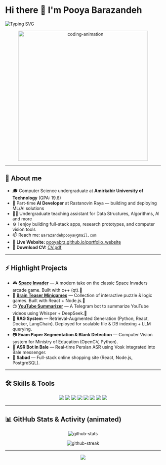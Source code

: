 # Hi there 👋 I'm Pooya Barazandeh

[![Typing SVG](https://readme-typing-svg.demolab.com?font=Fira%20Code\&size=28\&pause=1000\&color=0F172A\&width=720\&height=60\&lines=Computer%20Science%20Student%20%7C%20AI%20Developer%20%7C%20Full-Stack%20Enthusiast)](https://git.io/typing-svg)

<p align="center">
  <img src="https://media.giphy.com/media/13HgwGsXF0aiGY/giphy.gif" alt="coding-animation" width="420" />
</p>

---

## 🔭 About me

* 🎓 Computer Science undergraduate at **Amirkabir University of Technology** (GPA: 19.6)
* 💼 Part-time **AI Developer** at Rastanovin Raya — building and deploying ML/AI solutions
* 👨‍🏫 Undergraduate teaching assistant for Data Structures, Algorithms, AI and more
* ⚙️ I enjoy building full-stack apps, research prototypes, and computer vision tools
* 📫 Reach me: `Barazandehpooya@gmail.com`
* 🔗 **Live Website:** [pooyabrz.github.io/portfolio_website](https://pooyabrz.github.io/portfolio_website)  
* 📄 **Download CV:** [CV.pdf](./CV.pdf)

---

## ⚡ Highlight Projects

* 🎮 [**Space Invader**](https://github.com/pooyabrz/space-invader) — A modern take on the classic Space Invaders arcade game. Built with c++ (qt).🚀
* 🧠 [**Brain Teaser Minigames**](https://github.com/pooyabrz/brain-teaser-minigames) — Collection of interactive puzzle & logic games. Built with React + Node.js.🧩
* 📺 [**YouTube Summarizer**](https://github.com/pooyabrz/YT-Summarizer) — A Telegram bot to summarize YouTube videos using Whisper + DeepSeek.🎤
* 📑 **RAG System** — Retrieval-Augmented Generation (Python, React, Docker, LangChain). Deployed for scalable file & DB indexing + LLM querying.
* 📷 **Exam Paper Segmentation & Blank Detection** — Computer Vision system for Ministry of Education (OpenCV, Python).
* 🤖 **ASR Bot in Bale** — Real-time Persian ASR using Vosk integrated into Bale messenger.
* 🛒 **Sabad** — Full-stack online shopping site (React, Node.js, PostgreSQL).

---

## 🛠️ Skills & Tools

<p align="center">
  <img src="https://img.shields.io/badge/Python-3776AB?style=for-the-badge&logo=python&logoColor=white" />
  <img src="https://img.shields.io/badge/C++-00599C?style=for-the-badge&logo=c%2B%2B&logoColor=white" />
  <img src="https://img.shields.io/badge/JavaScript-F7DF1E?style=for-the-badge&logo=javascript&logoColor=black" />
  <img src="https://img.shields.io/badge/React-61DAFB?style=for-the-badge&logo=react&logoColor=black" />
  <img src="https://img.shields.io/badge/Node.js-339933?style=for-the-badge&logo=node.js&logoColor=white" />
  <img src="https://img.shields.io/badge/Postgres-316192?style=for-the-badge&logo=postgresql&logoColor=white" />
  <img src="https://img.shields.io/badge/OpenCV-Black?style=for-the-badge&logo=opencv&logoColor=white" />
  <img src="https://img.shields.io/badge/PyTorch-EE4C2C?style=for-the-badge&logo=pytorch&logoColor=white" />
</p>

---

## 📊 GitHub Stats & Activity (animated)


<p align="center">
  <img src="https://github-readme-stats.vercel.app/api?username=pooyabrz&show_icons=true&theme=tokyonight&count_private=true" alt="github-stats" />
</p>

<p align="center">
  <img src="https://github-readme-streak-stats.herokuapp.com/?user=pooyabrz&theme=dark" alt="github-streak" />
</p>

---


<p align="center">
  <img src="https://readme-typing-svg.demolab.com?font=Fira%20Code&size=20&duration=3000&color=0A2540&width=600&height=35&lines=Keep+learning+%F0%9F%92%BB+%7C+Build+stuff+%F0%9F%9A%80+%7C+Share+knowledge+%F0%9F%8C%9F" />
</p>
